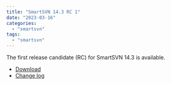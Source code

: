 ```yaml
---
title: "SmartSVN 14.3 RC 1"
date: "2023-03-16"
categories: 
  - "smartsvn"
tags: 
  - "smartsvn"
---
```


The first release candidate (RC) for SmartSVN 14.3 is available.

- [Download](https://www.smartsvn.com/preview/)
- [Change log](https://www.smartsvn.com/documents/smartsvn/changelog-eap.txt)

